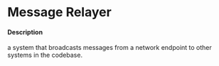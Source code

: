 # Message Relayer
#### Description
 a system that broadcasts messages from a network endpoint to other systems in the codebase.


